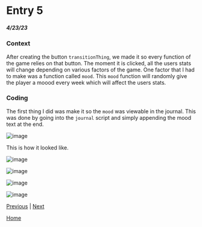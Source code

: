 # Entry 5
##### 4/23/23


### Context

After creating the button `transitionThing`, we made it so every function of the game relies on that button. The moment it is clicked, all the users stats will change depending on various factors of the game. One factor that I had to make was a function called `mood`. This `mood` function will randomly give the player a moood every week which will affect the users stats.

### Coding

The first thing I did was make it so the `mood` was viewable in the journal. This was done by going into the `journal` script and simply appending the mood text at the end.

![image](https://user-images.githubusercontent.com/73479590/233855163-d200dcd9-39df-4afb-a419-f0b9b3ce57b7.png)

This is how it looked like.

![image](https://user-images.githubusercontent.com/73479590/233855129-f9ee6f49-9e3b-4e35-a583-716e54e43117.png)

![image](https://user-images.githubusercontent.com/73479590/233855181-bfa9cf00-a5df-433e-99b3-9bb3b37abfdb.png)

![image](https://user-images.githubusercontent.com/73479590/233855210-533808f7-b579-4aea-aa73-7b2b91c29b54.png)

![image](https://user-images.githubusercontent.com/73479590/233855226-782e4709-4655-4040-b271-cce38127019e.png)





[Previous](entry04.md) | [Next](entry06.md)

[Home](../README.md)
